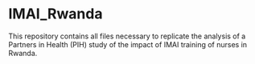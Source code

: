 # IMAI_Rwanda
This repository contains all files necessary to replicate the analysis of a Partners in Health (PIH) study of the impact of IMAI training of nurses in Rwanda.